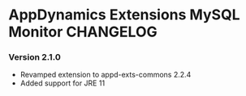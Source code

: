 # AppDynamics Extensions MySQL Monitor CHANGELOG

### Version 2.1.0
- Revamped extension to appd-exts-commons 2.2.4
- Added support for JRE 11